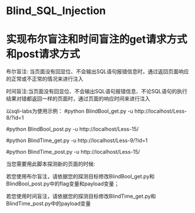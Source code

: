 # Blind_SQL_Injection

# 实现布尔盲注和时间盲注的get请求方式和post请求方式

布尔盲注: 当页面没有回显位、不会输出SQL语句报错信息时，通过返回页面响应的正常或不正常的情况来进行注入

时间盲注:当页面没有回显位、不会输出SQL语句报错信息、不论SQL语句的执行结果对错都返回一样的页面时，通过页面的响应时间来进行注入


以sqli-labs为使用示例：
#python BlindBool_get.py -u http://localhost/Less-8/?id=1

#python BlindBool_post.py -u http://localhost/Less-15/

#python BlindTime_get.py -u http://localhost/Less-9/?id=1

#python BlindTime_post.py -u http://localhost/Less-15/


当您需要用此脚本探测新的页面的时候:

若您使用布尔盲注，请依据您的探测目标修改BlindBool_get.py和BlindBool_post.py中的flag变量和payload变量；

若您使用时间盲注，请依据您的探测目标修改BlindTime_get.py和BlindTime_post.py中的payload变量

